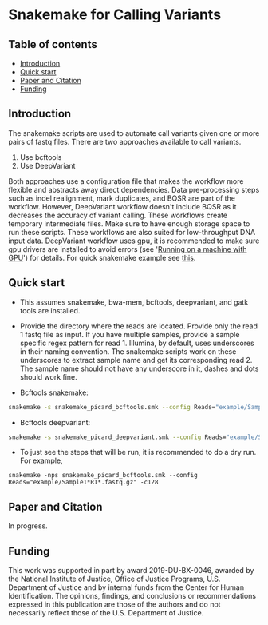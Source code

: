 <!-- PROJECT TITLE -->
# Snakemake for Calling Variants

<!-- TABLE OF CONTENTS -->
## Table of contents
* [Introduction](#introduction)
* [Quick start](#quick-start)
* [Paper and Citation](#paper-and-citation)
* [Funding](#funding)

<!-- Introduction -->
## Introduction
The snakemake scripts are used to automate call variants given one or more pairs of fastq files. There are two
approaches available to call variants. 
1. Use bcftools
2. Use DeepVariant

Both approaches use a configuration file that makes the workflow more flexible and abstracts away direct dependencies. 
Data pre-processing steps such as indel realignment, mark duplicates, and BQSR are part of the workflow. However, DeepVariant 
workflow doesn't include BQSR as it decreases the accuracy of variant calling. These workflows create temporary intermediate 
files. Make sure to have enough storage space to run these scripts. These workflows are also suited for 
low-throughput DNA input data. DeepVariant workflow uses gpu, it is recommended to make sure gpu drivers are installed 
to avoid errors (see '[Running on a machine with GPU](https://github.com/google/deepvariant/blob/r0.9/docs/deepvariant-case-study.md)')
for details. For quick snakemake example see [this](https://snakemake.readthedocs.io/en/stable/tutorial/basics.html).

<!-- Quick start -->
## Quick start
* This assumes snakemake, bwa-mem, bcftools, deepvariant, and gatk tools are installed. 

* Provide the directory where the reads are located. Provide only the read 1 fastq file as input. 
If you have multiple samples, provide a sample specific regex pattern for read 1. Illumina, by default, uses underscores in
their naming convention. The snakemake scripts work on these underscores to extract sample name and get its corresponding 
read 2. The sample name should not have any underscore in it, dashes and dots should work fine.

* Bcftools snakemake: 
```bash
snakemake -s snakemake_picard_bcftools.smk --config Reads="example/Sample1*R1*.fastq.gz" -c128
```

* Bcftools deepvariant:
```bash
snakemake -s snakemake_picard_deepvariant.smk --config Reads="example/Sample1*R1*.fastq.gz" -c128
```

* To just see the steps that will be run, it is recommended to do a dry run. For example,
```shell
snakemake -nps snakemake_picard_bcftools.smk --config Reads="example/Sample1*R1*.fastq.gz" -c128
```

<!-- Paper and Citation -->
## Paper and Citation
In progress.

<!-- Funding -->
## Funding
This work was supported in part by award 2019-DU-BX-0046, awarded by the National Institute of Justice, Office of
Justice Programs, U.S. Department of Justice and by internal funds from the Center for Human
Identification. The opinions, findings, and conclusions or recommendations expressed in this publication are those of 
the authors and do not necessarily reflect those of the U.S. Department of Justice.